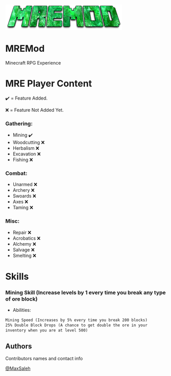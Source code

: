 ![GitHub Logo](/logo.png)

# MREMod
 Minecraft RPG Experience
  
# MRE Player Content

✔️ = Feature Added.

❌ = Feature Not Added Yet.
 
 ### Gathering: 
 - Mining ✔️
 - Woodcutting ❌
 -  Herbalism ❌
 -  Excavation ❌
 -  Fishing ❌
 
 ### Combat: 
 - Unarmed ❌
 - Archery ❌
 - Swoards ❌
 - Axes ❌
 - Taming ❌
 
 ### Misc:
 - Repair ❌
 - Acrobatics ❌
 - Alchemy ❌
 - Salvage ❌
 - Smelting ❌

# Skills

### Mining Skill (Increase levels by 1 every time you break any type of ore block)
- Abilities: 
```
Mining Speed (Increases by 5% every time you break 200 blocks)
25% Double Block Drops (A chance to get double the ore in your inventory when you are at level 500)
```

## Authors

Contributors names and contact info

 [@MaxSaleh](https://github.com/MaxSaleh)
